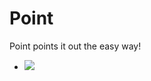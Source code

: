 Point
=====

Point points it out the easy way!

* ![](https://img.shields.io/github/created-at/arnodenhond/signpost)
